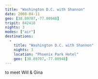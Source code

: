 ```yaml
---
title: "Washington D.C. with Shannon"
date: 2008-04-11
geo: [38.89707,-77.00948]
tripit: 842418
nights: 3
modes: ["air"]
destinations:
  -
    title: "Washington D.C. with Shannon"
    nights: 3
    location: "Phoenix Park Hotel"
    geo: [38.89707,-77.00948]
---
```


to meet Will & Gina
